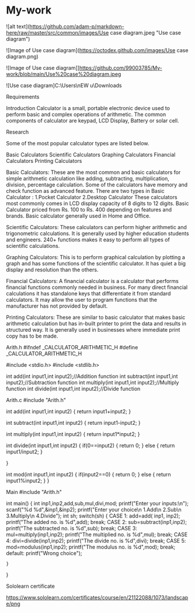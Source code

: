# My-work
![alt text](https://github.com/adam-p/markdown-here/raw/master/src/common/images/Use case diagram.jpeg "Use case diagram")

![Image of Use case diagram](https://octodex.github.com/images/Use case diagram.png)

![Image of Use case diagram]]https://github.com/99003785/My-work/blob/main/Use%20case%20diagram.jpeg

![Use case diagram]C:\Users\nEW u\Downloads


Requirements

Introduction
Calculator is a small, portable electronic device used to perform basic and complex operations of arithmetic. The common components of calculator are keypad, LCD Display, Battery or solar cell. 

Research

Some of the most popular calculator types are listed below.
 
Basic Calculators
Scientific Calculators
Graphing Calculators
Financial Calculators
Printing Calculators

Basic Calculators: These are the most common and basic calculators for simple arithmetic calculation like adding, subtracting, multiplication, division, percentage calculation. Some of the calculators have memory and check function as advanced feature. There are two types in Basic Calculator :
1.Pocket Calculator 
2.Desktop Calculator
These calculators most commonly comes in LCD display capacity of 8 digits to 12 digits. Basic Calculator priced from Rs. 100 to Rs. 400 depending on features and brands. Basic calculator generally used in Home and Office.

Scientific Calculators: These calculators can perform higher arithmetic and trigonometric calculations. It is generally used by higher education students and engineers. 240+ functions makes it easy to perform all types of scientific calculations.

Graphing Calculators: This is to perform graphical calculation by plotting a graph and has some functions of the scientific calculator. It has quiet a big display and resolution than the others.

Financial Calculators: A financial calculator is a calculator that performs financial functions commonly needed in business. For many direct financial calculations it has standalone keys that differentiate it from standard calculators. It may allow the user to program functions that the manufacturer has not provided by default.

Printing Calculators: These are similar to basic calculator that makes basic arithmetic calculation but has in-built printer to print the data and results in structured way. It is generally used in businesses where immediate print copy has to be made.

Arith.h
#ifndef _CALCULATOR_ARITHMETIC_H
#define _CALCULATOR_ARITHMETIC_H

#include <stdio.h>
#include <stdlib.h>

int add(int input1,int input2);//Addition function 
int subtract(int input1,int input2);//Subtraction function
int multiply(int input1,int input2);//Multiply function
int divide(int input1,int input2);//Divide function


Arith.c
#include "Arith.h"

int add(int input1,int input2)
{
	return input1+input2;
}

int subtract(int input1,int input2)
{
	return input1-input2;
}

int multiply(int input1,int input2)
{
	return input1*input2;
}

int divide(int input1,int input2)
{
	if(0==input2)
	{
		return 0;
	}
	else
	{
		return input1/input2;
	}
		
}

int mod(int input1,int input2)
{
	if(input2==0)
	{
		return 0;
	}
	else
	{
		return input1%input2;
	}
}

Main
#include "Arith.h"

int main()
{
	int inp1,inp2,add,sub,mul,divi,mod;
	printf("Enter your inputs:\n");
	scanf("%d %d",&inp1,&inp2);
	printf("Enter your choice\n 1.Add\n 2.Sub\n 3.Multiply\n 4.Divide");
	int sh;
	switch(sh)
	{
		CASE 1:
			add=add( inp1, inp2);
			printf("The added no. is %d",add);
			break;
		CASE 2:
			sub=subtract(inp1,inp2);
			printf("The subtracted no. is %d",sub);
			break;
		CASE 3:
			mul=multiply(inp1,inp2);
			printf("The multiplied no. is %d",mul);
			break;
		CASE 4:
			divi=divide(inp1,inp2);
			printf("The divide no. is %d",divi);
			break;
		CASE 5:
			mod=modulus(inp1,inp2);
			printf("The modulus no. is %d",mod);
			break;
		default:
			printf("Wrong choice");
			
	}
}






Sololearn certificate

https://www.sololearn.com/certificates/course/en/21122088/1073/landscape/png
 

